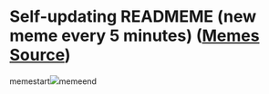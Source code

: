 # Self-updating READMEME (new meme every 5 minutes) ([Memes Source](https://bramses.notion.site/a49c1e962b7646879176ac3b327b6533?v=4d1eda54b170483cb03a40f257231764))

memestart![](https://www.notion.so/image/https%3A%2F%2Fs3-us-west-2.amazonaws.com%2Fsecure.notion-static.com%2F8272cbdb-e0a5-4ea9-9497-3793891ff2eb%2F28860ADF-2CBA-436E-9EB4-9936E189F0A4.jpeg?table=block&id=b3a85f03-0f30-4374-9a7e-04119798060a&cache=v2)memeend
